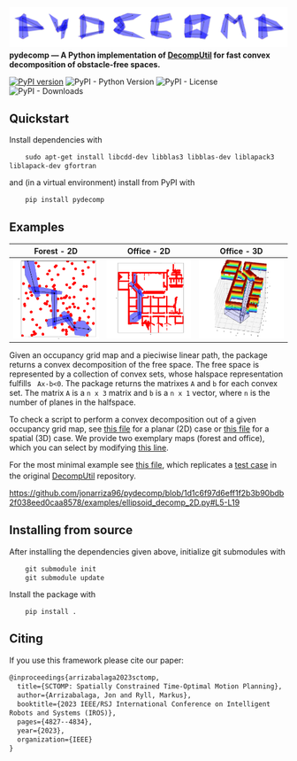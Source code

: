![Logo](https://github.com/jonarriza96/pydecomp/raw/main/docs/logo/logo.png)
**pydecomp — A Python implementation of <a href="https://github.com/sikang/DecompUtil/tree/master">DecompUtil<sup></sup></a> for fast convex decomposition of obstacle-free spaces.**

[![PyPI version](https://badge.fury.io/py/pydecomp.svg)](https://badge.fury.io/py/pydecomp)
![PyPI - Python Version](https://img.shields.io/pypi/pyversions/pydecomp)
![PyPI - License](https://img.shields.io/pypi/l/pydecomp)
![PyPI - Downloads](https://img.shields.io/pypi/dm/pydecomp)

## Quickstart

Install dependencies with

```
    sudo apt-get install libcdd-dev libblas3 libblas-dev liblapack3 liblapack-dev gfortran
```

and (in a virtual environment) install from PyPI with

```
    pip install pydecomp
```

<!-- To install from source, see [here](#installing-from-source). -->

## Examples

Forest - 2D | Office - 2D | Office - 3D
:-------------------------:|:-------------------------:|:-------------------------:
![](https://github.com/jonarriza96/pydecomp/raw/main/docs/forest.png) | ![](https://github.com/jonarriza96/pydecomp/raw/main/docs/office.png) | ![](https://github.com/jonarriza96/pydecomp/raw/main/docs/office_3d.png)


Given an occupancy grid map and a pieciwise linear path, the package returns a convex decomposition of the free space. The free space is represented by a collection of convex sets, whose halspace representation fulfills ` Ax-b<0`. The package returns the matrixes `A` and `b` for each convex set. The matrix `A` is a `n x 3` matrix and `b` is a `n x 1` vector, where `n` is the number of planes in the halfspace.

To check a script to perform a convex decomposition out of a given occupancy grid map, see [this file](examples/ptcloud_decomp_2D.py) for a planar (2D) case or [this file](examples/ptcloud_decomp_3D.py) for a spatial (3D) case. We provide two exemplary maps (forest and office), which you can select by modifying [this line](examples/ptcloud_decomp_2D.py#L8).

For the most minimal example see [this file](examples/ellipsoid_decomp_2D.py), which replicates a [test case](https://github.com/sikang/DecompUtil/blob/master/test/test_ellipsoid_decomp.cpp) in the original <a href="https://github.com/sikang/DecompUtil/tree/master">DecompUtil<sup></sup></a> repository.

https://github.com/jonarriza96/pydecomp/blob/1d1c6f97d6eff1f2b3b90bdb2f038eed0caa8578/examples/ellipsoid_decomp_2D.py#L5-L19

## Installing from source

After installing the dependencies given above, initialize git submodules with

```
    git submodule init
    git submodule update
```

Install the package with

```
    pip install .
```

## Citing

If you use this framework please cite our paper:

```
@inproceedings{arrizabalaga2023sctomp,
  title={SCTOMP: Spatially Constrained Time-Optimal Motion Planning},
  author={Arrizabalaga, Jon and Ryll, Markus},
  booktitle={2023 IEEE/RSJ International Conference on Intelligent Robots and Systems (IROS)},
  pages={4827--4834},
  year={2023},
  organization={IEEE}
}
```
